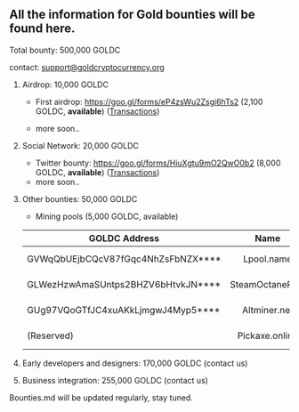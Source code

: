 ## All the information for Gold bounties will be found here. 

Total bounty: 500,000 GOLDC

contact: support@goldcryptocurrency.org

1. Airdrop: 10,000 GOLDC

	- First airdrop: https://goo.gl/forms/eP4zsWu2Zsgi6hTs2 (2,100 GOLDC, **available**) ([Transactions](https://github.com/GoldCryptocurrency/Gold/blob/master/doc/bounties/airdrop1.md))

	- more soon..

2. Social Network: 20,000 GOLDC
	
	- Twitter bounty: https://goo.gl/forms/HiuXgtu9mO2QwO0b2 (8,000 GOLDC, **available**) ([Transactions](https://github.com/GoldCryptocurrency/Gold/blob/master/doc/bounties/twitter1.md))
	- more soon..

3. Other bounties: 50,000 GOLDC

	- Mining pools (5,000 GOLDC, available) 
	

	| GOLDC Address                       | Name            | Amount     |
	| ----------------------------------- |:---------------:| ----------:|
	| GVWqQbUEjbCQcV87fGqc4NhZsFbNZX****  | Lpool.name      | 300 GOLDC  |
	| GLWezHzwAmaSUntps2BHZV6bHtvkJN****  | SteamOctanePool | 300 GOLDC  |
	| GUg97VQoGTfJC4xuAKkLjmgwJ4Myp5****  | Altminer.net    | 300 GOLDC  |
	| (Reserved)                          | Pickaxe.online  | 300 GOLDC  |



4. Early developers and designers: 170,000 GOLDC (contact us)
5. Business integration: 255,000 GOLDC (contact us)

Bounties.md will be updated regularly, stay tuned.
